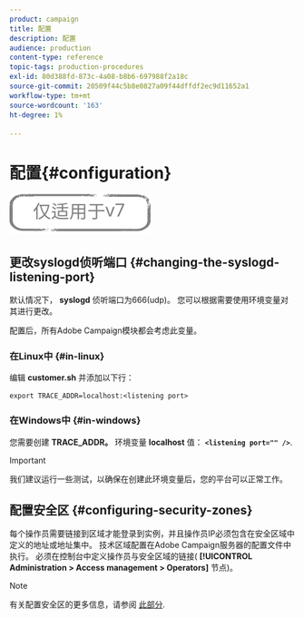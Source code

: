 ```yaml
---
product: campaign
title: 配置
description: 配置
audience: production
content-type: reference
topic-tags: production-procedures
exl-id: 80d388fd-873c-4a08-b8b6-697988f2a18c
source-git-commit: 20509f44c5b8e0827a09f44dffdf2ec9d11652a1
workflow-type: tm+mt
source-wordcount: '163'
ht-degree: 1%

---
```


# 配置{#configuration}

![](../../assets/v7-only.svg)

## 更改syslogd侦听端口 {#changing-the-syslogd-listening-port}

默认情况下， **syslogd** 侦听端口为666(udp)。 您可以根据需要使用环境变量对其进行更改。

配置后，所有Adobe Campaign模块都会考虑此变量。

### 在Linux中 {#in-linux}

编辑 **customer.sh** 并添加以下行：

```
export TRACE_ADDR=localhost:<listening port>
```

### 在Windows中 {#in-windows}

您需要创建 **TRACE_ADDR。** 环境变量 **localhost** 值： **`<listening port="" />`**.

>[!IMPORTANT]
>
>我们建议运行一些测试，以确保在创建此环境变量后，您的平台可以正常工作。

## 配置安全区 {#configuring-security-zones}

每个操作员需要链接到区域才能登录到实例，并且操作员IP必须包含在安全区域中定义的地址或地址集中。 技术区域配置在Adobe Campaign服务器的配置文件中执行。 必须在控制台中定义操作员与安全区域的链接( **[!UICONTROL Administration > Access management > Operators]** 节点)。

>[!NOTE]
>
>有关配置安全区的更多信息，请参阅 [此部分](../../installation/using/security-zones.md).
